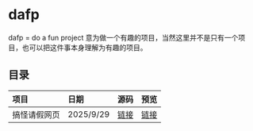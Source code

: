 # dafp
 dafp = do a fun project 意为做一个有趣的项目，当然这里并不是只有一个项目，也可以把这件事本身理解为有趣的项目。

## 目录
| 项目 | 日期 | 源码 | 预览 |
|:-- | :-- | :-- | :-- |
| 搞怪请假网页 | 2025/9/29 | <a href="./AskTheCounselorForLeave">链接</a> | <a href="https://cooloctopus.github.io/dafp/AskTheCounselorForLeave/index.html">链接</a>
